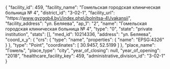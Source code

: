 {
    "facility_id": 459,
    "facility_name": "Гомельская городская клиническая больница № 4",
    "district_id": "3-02-1",
    "facility_url": "https:\/\/www.gyzggb4.by\/index.php\/bolnitsa-4\/vakansii",
    "facility_address": "ул. Беляева",
    "ap_1": "2",
    "name": "Гомельская городская клиническая больница № 4",
    "type": "0",
    "state": "private institution",
    "stats": [],
    "med_id": 10214336,
    "address": "ул. Беляева",
    "coord_x_y": {
        "crs": {
            "type": "name",
            "properties": {
                "name": "EPSG:4326"
            }
        },
        "type": "Point",
        "coordinates": [
            30.9457,
            52.5199
        ]
    },
    "place_name": "Гомель",
    "place_type": "city",
    "year_of_closing": null,
    "year_of_opening": "2018",
    "healthcare_facility_key": 459,
    "administrative_division_id": "3-02-1"
}